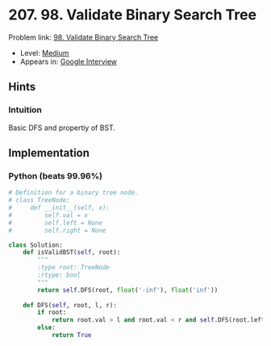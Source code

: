 # 207. 98. Validate Binary Search Tree

Problem link: [98. Validate Binary Search Tree](https://leetcode.com/problems/validate-binary-search-tree/description/)

* Level: [Medium](https://leetcode.com/problemset/all/?difficulty=Medium)
* Appears in: [Google Interview](https://leetcode.com/explore/interview/card/google/)

## Hints

### Intuition

Basic DFS and propertiy of BST.

## Implementation

### Python (beats 99.96%)
```Python
# Definition for a binary tree node.
# class TreeNode:
#     def __init__(self, x):
#         self.val = x
#         self.left = None
#         self.right = None

class Solution:
    def isValidBST(self, root):
        """
        :type root: TreeNode
        :rtype: bool
        """
        return self.DFS(root, float('-inf'), float('inf'))
    
    def DFS(self, root, l, r):
        if root:
            return root.val > l and root.val < r and self.DFS(root.left, l, root.val) and self.DFS(root.right, root.val, r)
        else:
            return True
```